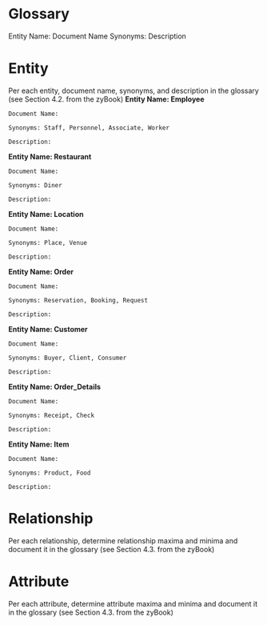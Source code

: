 # Glossary

Entity Name:
Document Name
Synonyms:
Description

# Entity
Per each entity, document name, synonyms, and description in the glossary (see Section 4.2. from the zyBook)
**Entity Name: Employee**

    Document Name:
    
    Synonyms: Staff, Personnel, Associate, Worker
    
    Description:
    
**Entity Name: Restaurant**

    Document Name:
    
    Synonyms: Diner
    
    Description:
 
**Entity Name: Location**

    Document Name:
    
    Synonyms: Place, Venue
    
    Description:
    
**Entity Name: Order**

    Document Name:
    
    Synonyms: Reservation, Booking, Request
    
    Description:
    
**Entity Name: Customer**

    Document Name:
    
    Synonyms: Buyer, Client, Consumer
    
    Description:
    
**Entity Name: Order_Details**

    Document Name:
    
    Synonyms: Receipt, Check
    
    Description:
    
**Entity Name: Item**

    Document Name:
    
    Synonyms: Product, Food
    
    Description:

# Relationship
Per each relationship, determine relationship maxima and minima and document it in the glossary (see Section 4.3. from the zyBook)

# Attribute
Per each attribute, determine attribute maxima and minima and document it in the glossary (see Section 4.3. from the zyBook)

